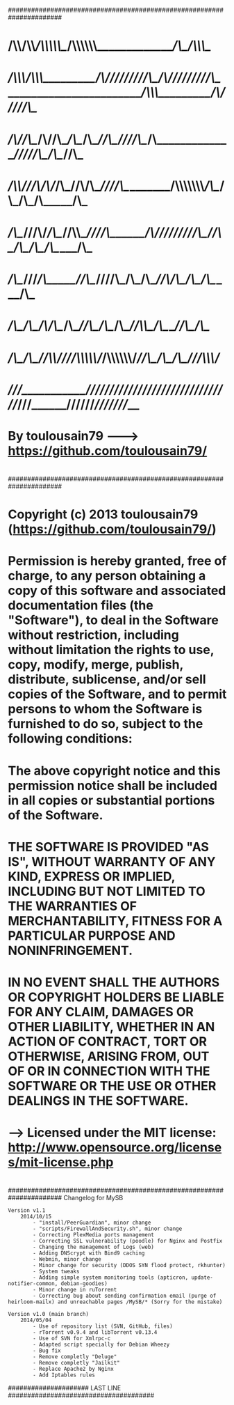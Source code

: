 ######################################################################
#
#  __/\\\\____________/\\\\___________________/\\\\\\\\\\\____/\\\\\\\\\\\\\________________________________/\\\___________/\\\\\\\____        
#   _\/\\\\\\________/\\\\\\_________________/\\\/////////\\\_\/\\\/////////\\\__________________________/\\\\\\\_________/\\\/////\\\__       
#    _\/\\\//\\\____/\\\//\\\____/\\\__/\\\__\//\\\______\///__\/\\\_______\/\\\_________________________\/////\\\________/\\\____\//\\\_      
#     _\/\\\\///\\\/\\\/_\/\\\___\//\\\/\\\____\////\\\_________\/\\\\\\\\\\\\\\_____________/\\\____/\\\_____\/\\\_______\/\\\_____\/\\\_     
#      _\/\\\__\///\\\/___\/\\\____\//\\\\\________\////\\\______\/\\\/////////\\\___________\//\\\__/\\\______\/\\\_______\/\\\_____\/\\\_    
#       _\/\\\____\///_____\/\\\_____\//\\\____________\////\\\___\/\\\_______\/\\\____________\//\\\/\\\_______\/\\\_______\/\\\_____\/\\\_   
#        _\/\\\_____________\/\\\__/\\_/\\\______/\\\______\//\\\__\/\\\_______\/\\\_____________\//\\\\\________\/\\\_______\//\\\____/\\\__  
#         _\/\\\_____________\/\\\_\//\\\\/______\///\\\\\\\\\\\/___\/\\\\\\\\\\\\\/_______________\//\\\_________\/\\\__/\\\__\///\\\\\\\/___ 
#          _\///______________\///___\////__________\///////////_____\/////////////__________________\///__________\///__\///_____\///////_____
#			By toulousain79 ---> https://github.com/toulousain79/
#
######################################################################
#
#	Copyright (c) 2013 toulousain79 (https://github.com/toulousain79/)
#	Permission is hereby granted, free of charge, to any person obtaining a copy of this software and associated documentation files (the "Software"), to deal in the Software without restriction, including without limitation the rights to use, copy, modify, merge, publish, distribute, sublicense, and/or sell copies of the Software, and to permit persons to whom the Software is furnished to do so, subject to the following conditions:
#	The above copyright notice and this permission notice shall be included in all copies or substantial portions of the Software.
#	THE SOFTWARE IS PROVIDED "AS IS", WITHOUT WARRANTY OF ANY KIND, EXPRESS OR IMPLIED, INCLUDING BUT NOT LIMITED TO THE WARRANTIES OF MERCHANTABILITY, FITNESS FOR A PARTICULAR PURPOSE AND NONINFRINGEMENT.
#	IN NO EVENT SHALL THE AUTHORS OR COPYRIGHT HOLDERS BE LIABLE FOR ANY CLAIM, DAMAGES OR OTHER LIABILITY, WHETHER IN AN ACTION OF CONTRACT, TORT OR OTHERWISE, ARISING FROM, OUT OF OR IN CONNECTION WITH THE SOFTWARE OR THE USE OR OTHER DEALINGS IN THE SOFTWARE.
#	--> Licensed under the MIT license: http://www.opensource.org/licenses/mit-license.php
#
######################################################################
Changelog for MySB

	Version v1.1
		2014/10/15
			- "install/PeerGuardian", minor change
			- "scripts/FirewallAndSecurity.sh", minor change
			- Correcting PlexMedia ports management
			- Correcting SSL vulnerability (poodle) for Nginx and Postfix
			- Changing the management of Logs (web)
			- Adding DNScrypt with Bind9 caching
			- Webmin, minor change
			- Minor change for security (DDOS SYN flood protect, rkhunter)
			- System tweaks
			- Adding simple system monitoring tools (apticron, update-notifier-common, debian-goodies)
			- Minor change in ruTorrent
			- Correcting bug about sending confirmation email (purge of heirloom-mailx) and unreachable pages /MySB/* (Sorry for the mistake)

	Version v1.0 (main branch)
		2014/05/04
			- Use of repository list (SVN, GitHub, files)
			- rTorrent v0.9.4 and libTorrent v0.13.4
			- Use of SVN for Xmlrpc-c
			- Adapted script specially for Debian Wheezy
			- Bug fix
			- Remove completly "Deluge"
			- Remove completly "Jailkit"
			- Replace Apache2 by Nginx
			- Add Iptables rules

##################### LAST LINE ######################################